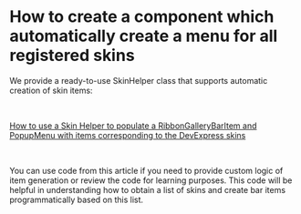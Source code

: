 # How to create a component which automatically create a menu for all registered skins


<p>We provide a ready-to-use SkinHelper class that supports automatic creation of skin items:</p><br />
<p><a href="https://www.devexpress.com/Support/Center/p/E2523">How to use a Skin Helper to populate a RibbonGalleryBarItem and PopupMenu with items corresponding to the DevExpress skins</a></p><br />
<p>You can use code from this article  if you need to provide custom logic of item generation or review the code for learning purposes. This code will be helpful in understanding how to obtain a list of skins and create bar items programmatically based on this list.</p>

<br/>


